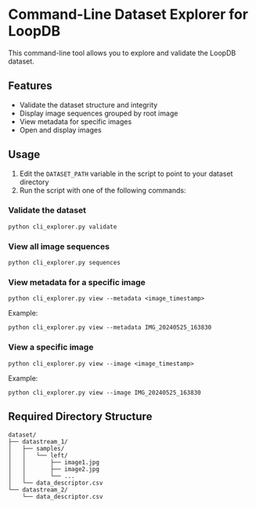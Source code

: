 # Command-Line Dataset Explorer for LoopDB

This command-line tool allows you to explore and validate the LoopDB dataset.

## Features

* Validate the dataset structure and integrity
* Display image sequences grouped by root image
* View metadata for specific images
* Open and display images

## Usage

1. Edit the `DATASET_PATH` variable in the script to point to your dataset directory
2. Run the script with one of the following commands:

### Validate the dataset
```
python cli_explorer.py validate
```

### View all image sequences
```
python cli_explorer.py sequences
```

### View metadata for a specific image
```
python cli_explorer.py view --metadata <image_timestamp>
```
Example:
```
python cli_explorer.py view --metadata IMG_20240525_163830
```

### View a specific image
```
python cli_explorer.py view --image <image_timestamp>
```
Example:
```
python cli_explorer.py view --image IMG_20240525_163830
```

## Required Directory Structure

```
dataset/
├── datastream_1/
│   ├── samples/
│   │   └── left/
│   │       ├── image1.jpg
│   │       ├── image2.jpg
│   │       └── ...
│   └── data_descriptor.csv
└── datastream_2/
    └── data_descriptor.csv
```

